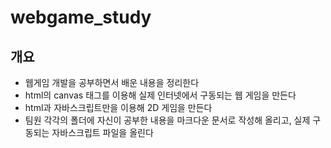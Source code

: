# webgame_study
## 개요
- 웹게임 개발을 공부하면서 배운 내용을 정리한다
- html의 canvas 태그를 이용해 실제 인터넷에서 구동되는 웹 게임을 만든다
- html과 자바스크립트만을 이용해 2D 게임을 만든다
- 팀원 각각의 폴더에 자신이 공부한 내용을 마크다운 문서로 작성해 올리고, 실제 구동되는 자바스크립트 파일을 올린다
